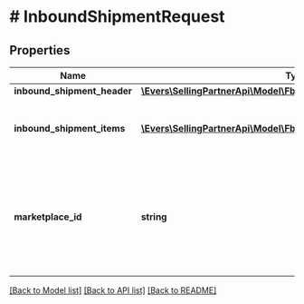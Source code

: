 # # InboundShipmentRequest

## Properties

Name | Type | Description | Notes
------------ | ------------- | ------------- | -------------
**inbound_shipment_header** | [**\Evers\SellingPartnerApi\Model\FbaInbound\InboundShipmentHeader**](InboundShipmentHeader.md) |  |
**inbound_shipment_items** | [**\Evers\SellingPartnerApi\Model\FbaInbound\InboundShipmentItem[]**](InboundShipmentItem.md) | A list of inbound shipment item information. |
**marketplace_id** | **string** | A marketplace identifier. Specifies the marketplace where the product would be stored. |

[[Back to Model list]](../../README.md#models) [[Back to API list]](../../README.md#endpoints) [[Back to README]](../../README.md)
